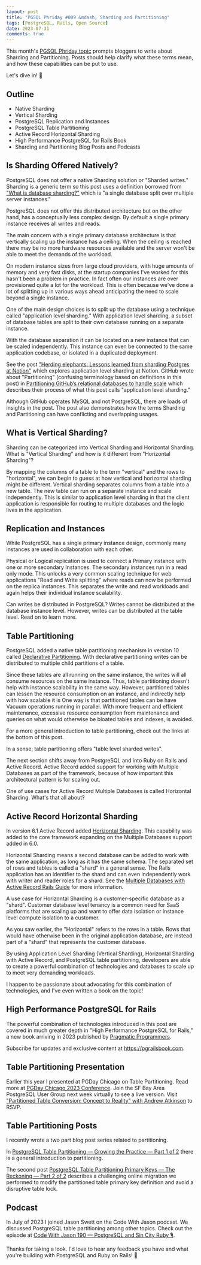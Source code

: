 ```yaml
---
layout: post
title: "PGSQL Phriday #009 &mdash; Sharding and Partitioning"
tags: [PostgreSQL, Rails, Open Source]
date: 2023-07-31
comments: true
---
```


This month's [PGSQL Phriday topic](https://engineering.adjust.com/post/pgsql_phriday_011_-_partitioning_vs_sharding_in_postgresql/) prompts bloggers to write about Sharding and Partitioning. Posts should help clarify what these terms mean, and how these capabilities can be put to use.

Let's dive in! 🤿

## Outline

- Native Sharding
- Vertical Sharding
- PostgreSQL Replication and Instances
- PostgreSQL Table Partitioning
- Active Record Horizontal Sharding
- High Performance PostgreSQL for Rails Book
- Sharding and Partitioning Blog Posts and Podcasts


## Is Sharding Offered Natively?

PostgreSQL does not offer a native Sharding solution or "Sharded writes." Sharding is a generic term so this post uses a definition borrowed from ["What is database sharding?"](https://aws.amazon.com/what-is/database-sharding/) which is "a single database split over multiple server instances."

PostgreSQL does not offer this distributed architecture but on the other hand, has a conceptually less complex design. By default a single primary instance receives all writes and reads.

The main concern with a single primary database architecture is that vertically scaling up the instance has a ceiling. When the ceiling is reached there may be no more hardware resources available and the server won't be able to meet the demands of the workload.

On modern instance sizes from large cloud providers, with huge amounts of memory and very fast disks, at the startup companies I've worked for this hasn't been a problem in practice. In fact often our instances are over provisioned quite a lot for the workload. This is often because we've done a lot of splitting up in various ways ahead anticipating the need to scale beyond a single instance.

One of the main design choices is to split up the database using a technique called "application level sharding." With application level sharding, a subset of database tables are split to their own database running on a separate instance.

With the database separation it can be located on a new instance that can be scaled independently. This instance can even be connected to the same application codebase, or isolated in a duplicated deployment.

See the post ["Herding elephants: Lessons learned from sharding Postgres at Notion"](https://www.notion.so/blog/sharding-postgres-at-notion) which explores application level sharding at Notion. GitHub wrote about "Partitioning" (confusing terminology based on definitions in this post) in [Partitioning GitHub’s relational databases to handle scale](https://github.blog/2021-09-27-partitioning-githubs-relational-databases-scale/) which describes their process of what this post calls "application level sharding."

Although GitHub operates MySQL and not PostgreSQL, there are loads of insights in the post. The post also demonstrates how the terms Sharding and Partitioning can have conflicting and overlapping usages.

## What is Vertical Sharding?

Sharding can be categorized into Vertical Sharding and Horizontal Sharding. What is "Vertical Sharding" and how is it different from "Horizontal Sharding"?

By mapping the columns of a table to the term "vertical" and the rows to "horizontal", we can begin to guess at how vertical and horizontal sharding might be different. Vertical sharding separates columns from a table into a new table. The new table can run on a separate instance and scale independently. This is similar to application level sharding in that the client application is responsible for routing to multiple databases and the logic lives in the application.

## Replication and Instances

While PostgreSQL has a single primary instance design, commonly many instances are used in collaboration with each other.

Physical or Logical replication is used to connect a Primary instance with one or more secondary Instances. The secondary instances run in a read only mode. This unlocks a very common scaling technique for web applications "Read and Write splitting" where reads can now be performed on the replica instances. This separates the write and read workloads and again helps their individual instance scalability.

Can writes be distributed in PostgreSQL? Writes cannot be distributed at the database instance level. However, writes can be distributed at the table level.
Read on to learn more.

## Table Partitioning

PostgreSQL added a native table partitioning mechanism in version 10 called [Declarative Partitioning](https://www.postgresql.org/docs/current/ddl-partitioning.html). With declarative partitioning writes can be distributed to multiple child partitions of a table.

Since these tables are all running on the same instance, the writes will all consume resources on the same instance. Thus, table partitioning doesn't help with instance scalability in the same way. However, partitioned tables can lessen the resource consumption on an instance, and indirectly help with how scalable it is One way is that partitioned tables can be have Vacuum operations running in parallel. With more frequent and efficient maintenance, excessive resource consumption from maintenance and queries on what would otherwise be bloated tables and indexes, is avoided.

For a more general introduction to table partitioning, check out the links at the bottom of this post.

In a sense, table partitioning offers "table level sharded writes".

The next section shifts away from PostgreSQL and into Ruby on Rails and Active Record. Active Record added support for working with Multiple Databases as part of the framework, because of how important this architectural pattern is for scaling out.

One of use cases for Active Record Multiple Databases is called Horizontal Sharding. What's that all about?

## Active Record Horizontal Sharding

In version 6.1 Active Record added [Horizontal Sharding](https://edgeguides.rubyonrails.org/active_record_multiple_databases.html#horizontal-sharding). This capability was added to the core framework expanding on the Multiple Databases support added in 6.0.

Horizontal Sharding means a second database can be added to work with the same application, as long as it has the same schema. The separated set of rows and tables is called a "shard" in a general sense. The Rails application has an identifier to the shard and can even independently work with writer and reader roles for a shard. See the [Multiple Databases with Active Record Rails Guide](https://guides.rubyonrails.org/active_record_multiple_databases.html) for more information.

A use case for Horizontal Sharding is a customer-specific database as a "shard". Customer database level tenancy is a common need for SaaS platforms that are scaling  up and want to offer data isolation or instance level compute isolation to a customer.

As you saw earlier, the "Horizontal" refers to the rows in a table. Rows that would have otherwise been in the original application database, are instead part of a "shard" that represents the customer database.

By using Application Level Sharding (Vertical Sharding), Horizontal Sharding with Active Record, and PostgreSQL table partitioning, developers are able to create a powerful combination of technologies and databases to scale up to meet very demanding workloads.

I happen to be passionate about advocating for this combination of technologies, and I've even written a book on the topic!

## High Performance PostgreSQL for Rails

The powerful combination of technologies introduced in this post are covered in much greater depth in "High Performance PostgreSQL for Rails," a new book arriving in 2023 published by [Pragmatic Programmers](https://pragprog.com).

Subscribe for updates and exclusive content at <https://pgrailsbook.com>.


## Table Partitioning Presentation

Earlier this year I presented at PGDay Chicago on Table Partitioning. Read more at [PGDay Chicago 2023 Conference](/blog/2023/05/24/pgday-chicago). Join the SF Bay Area PostgreSQL User Group next week virtually to see a live version. Visit ["Partitioned Table Conversion: Concept to Reality" with Andrew Atkinson](https://www.meetup.com/postgresql-1/events/295042365/) to RSVP.


## Table Partitioning Posts

I recently wrote a two part blog post series related to partitioning.

In [PostgreSQL Table Partitioning — Growing the Practice — Part 1 of 2](/blog/2023/07/27/partitioning-growing-practice) there is a general introduction to partitioning.

The second post [PostgreSQL Table Partitioning Primary Keys — The Reckoning — Part 2 of 2](/blog/2023/07/28/partitioning-primary-keys-reckoning) describes a challenging online migration we performed to modify the partitioned table primary key definition and avoid a disruptive table lock.

## Podcast

In July of 2023 I joined Jason Swett on the Code With Jason podcast. We discussed PostgreSQL table partitioning among other topics. Check out the episode at [Code With Jason 190 — PostgreSQL and Sin City Ruby 🎙️](/blog/2023/07/28/code-with-jason-postgresql-sin-city-ruby).

Thanks for taking a look. I'd love to hear any feedback you have and what you're building with PostgreSQL and Ruby on Rails! 👋